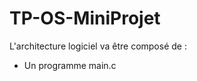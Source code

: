 TP-OS-MiniProjet
================

L'architecture logiciel va être composé de :

- Un programme main.c